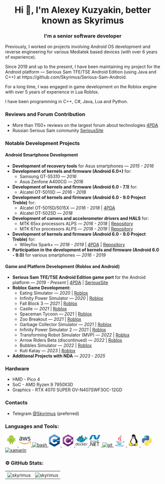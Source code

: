 <h1 align="center">Hi 👋, I'm Alexey Kuzyakin, better known as Skyrimus</h1>
<h3 align="center">I'm a senior software developer</h3>

<p>Previously, I worked on projects involving Android OS development and reverse engineering for various Mediatek based devices (with over 6 years of experience). </p>
<p>Since 2019 and up to the present, I have been maintaining my project for the Android platform — Serious Sam TFE/TSE Android Edition (using Java and C++) at https://github.com/Skyrimus/Serious-Sam-Android. </p>
<p>For a long time, I was engaged in game development on the Roblox engine with over 5 years of experience in Lua Roblox. </p>
<p>I have been programming in C++, C#, Java, Lua and Python.</p>

### Reviews and Forum Contribution
- More than 1150+ reviews on the largest forum about technologies [4PDA](https://4pda.to/forum/index.php?act=rep&mid=3927665&view=history&order=desc&mode=to)
- Russian Serious Sam community [SeriousSite](https://www.serioussite.ru/index/8)

### Notable Development Projects

#### Android Smartphone Development
- **Development of recovery tools** for Asus smartphones — *2015 - 2016*
- **Development of kernels and firmware (Android 6.0+)** for:
  - Samsung GT-S5310 — *2016*
  - Asus Zenfone A400CG — *2016*
- **Development of kernels and firmware (Android 6.0 - 7.1)** for:
  - Alcatel OT-5010D — *2016 - 2018*
- **Development of kernels and firmware (Android 6.0 - 9.0 Project Treble)** for:
  - Alcatel OT-5015D/5015X — *2016 - 2018* | [4PDA](https://4pda.to/forum/index.php?showtopic=879248)
  - Alcatel OT-5025D — *2018*
- **Development of camera and accelerometer drivers and HALS** for:
  - MTK 65xx processors ALPS — *2016 - 2018* | [Repository](https://github.com/Skyrimus/camera_hals_5015D_5010D)
  - MTK 67xx processors ALPS — *2018 - 2019* | [Repository](https://github.com/Skyrimus/device_kernel_porridge/tree/master/vendor/mediatek/proprietary/custom/mt6735/hal/D1)
- **Development of kernels and firmware (Android 6.0 - 9.0 Project Treble)** for:
  - Wileyfox Spark+ — *2018 - 2019* | [4PDA](https://4pda.to/forum/index.php?showtopic=917036&view=findpost&p=76784952) | [Repository](https://github.com/Skyrimus/device_kernel_porridge)
- **Participation in the development of kernels and firmware (Android 6.0 - 9.0)** for various smartphones — *2016 - 2019*

#### Game and Platform Development (Roblox and Android)
- **Serious Sam TFE/TSE Android Edition game port** for the Android platform — *2019 - Present* | [4PDA](https://4pda.to/forum/index.php?showtopic=942755) | [SeriousSite](http://www.serioussite.ru/forum/6-3931-1)
- **Roblox Game Development:**
  - Eating Simulator — *2020* | [Roblox](https://www.roblox.com/games/5359414099/Eating-Simulator)
  - Infinity Power Simulator — *2020* | [Roblox](https://www.roblox.com/games/6265485611/MONSTERS-Infinity-Power-Simulator)
  - Fall Block 3 — *2021* | [Roblox](https://www.roblox.com/games/6350363196/UPDATE-Fall-Block-3)
  - Castle — *2021* | [Roblox](https://www.roblox.com/games/7071021196/Castle)
  - Spaceman Tycoon — *2021* | [Roblox](https://www.roblox.com/games/7267573378/ENEMIES-Spaceman-Tycoon)
  - Zoo Breakout — *2021* | [Roblox](https://www.roblox.com/games/7322334318/UPDATE-Zoo-Breakout-Simulator)
  - Garbage Collector Simulator — *2021* | [Roblox](https://www.roblox.com/games/7991015110/Garbage-Collector-Simulator-UPDATE)
  - Infinity Power Simulator 2 — *2021* | [Roblox](https://www.roblox.com/games/7424965087/Infinity-Power-Simulator-2)
  - Transforming Robot Simulator (MVP) — *2022* | [Roblox](https://www.roblox.com/games/8506979156/Transforming-Robot-Simulator)
  - Arrow Riders Beta (discontinued) — *2022* | [Roblox](https://www.roblox.com/games/8195611377/ArrowRiders#!/about)
  - Bubbles Simulator — *2022* | [Roblox](https://www.roblox.com/games/13126775213/Bubble-Blowing-Simulator)
  - Kuti Katay — *2023* | [Roblox](https://www.roblox.com/games/14038053281/unnamed#!/game-instances)
- **Additional Projects with NDA** — *2023 - 2025*

### Hardware
* HMD - Pico 4 
* SoC - AMD Ryzen 9 7950X3D
* Graphics - RTX 4070 SUPER GV-N407SWF3OC-12GD

### Contacts
 - Telegram [@Skyrimus](https://t.me/Skyrimus) (preferred)
   
<h3 align="left">Languages and Tools:</h3>
<p align="left"> <a href="https://developer.android.com" target="_blank" rel="noreferrer"> <img src="https://raw.githubusercontent.com/devicons/devicon/master/icons/android/android-original-wordmark.svg" alt="android" width="40" height="40"/> </a> <a href="https://aws.amazon.com" target="_blank" rel="noreferrer"> <img src="https://raw.githubusercontent.com/devicons/devicon/master/icons/amazonwebservices/amazonwebservices-original-wordmark.svg" alt="aws" width="40" height="40"/> </a> <a href="https://www.gnu.org/software/bash/" target="_blank" rel="noreferrer"> <img src="https://www.vectorlogo.zone/logos/gnu_bash/gnu_bash-icon.svg" alt="bash" width="40" height="40"/> </a> <a href="https://www.w3schools.com/cpp/" target="_blank" rel="noreferrer"> <img src="https://raw.githubusercontent.com/devicons/devicon/master/icons/cplusplus/cplusplus-original.svg" alt="cplusplus" width="40" height="40"/> </a> <a href="https://www.w3schools.com/cs/" target="_blank" rel="noreferrer"> <img src="https://raw.githubusercontent.com/devicons/devicon/master/icons/csharp/csharp-original.svg" alt="csharp" width="40" height="40"/> </a> <a href="https://www.docker.com/" target="_blank" rel="noreferrer"> <img src="https://raw.githubusercontent.com/devicons/devicon/master/icons/docker/docker-original-wordmark.svg" alt="docker" width="40" height="40"/> </a> <a href="https://dotnet.microsoft.com/" target="_blank" rel="noreferrer"> <img src="https://raw.githubusercontent.com/devicons/devicon/master/icons/dot-net/dot-net-original-wordmark.svg" alt="dotnet" width="40" height="40"/> </a> <a href="https://git-scm.com/" target="_blank" rel="noreferrer"> <img src="https://www.vectorlogo.zone/logos/git-scm/git-scm-icon.svg" alt="git" width="40" height="40"/> </a> <a href="https://www.java.com" target="_blank" rel="noreferrer"> <img src="https://raw.githubusercontent.com/devicons/devicon/master/icons/java/java-original.svg" alt="java" width="40" height="40"/> </a> <a href="https://www.linux.org/" target="_blank" rel="noreferrer"> <img src="https://raw.githubusercontent.com/devicons/devicon/master/icons/linux/linux-original.svg" alt="linux" width="40" height="40"/> </a> <a href="https://www.python.org" target="_blank" rel="noreferrer"> <img src="https://raw.githubusercontent.com/devicons/devicon/master/icons/python/python-original.svg" alt="python" width="40" height="40"/> </a> <a href="https://dotnet.microsoft.com/apps/xamarin" target="_blank" rel="noreferrer"> <img src="https://raw.githubusercontent.com/detain/svg-logos/780f25886640cef088af994181646db2f6b1a3f8/svg/xamarin.svg" alt="xamarin" width="40" height="40"/> </a> </p>


### ⚙️ GitHub Stats:

<table>
  <tr>
    <td>
      <img height="195px" align="center"  src="https://github-readme-stats.vercel.app/api/top-langs?username=skyrimus&show_icons=true&theme=dark&locale=en&layout=compact" alt="skyrimus" />
    </td>
    <td>
      <img height="195px" align="center" src="https://github-readme-streak-stats.herokuapp.com/?user=skyrimus&theme=dark" alt="skyrimus" />
    </td>
  </tr>
</table>
